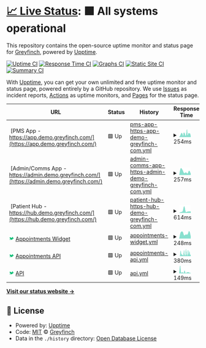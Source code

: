 # [📈 Live Status](https://teamgreyfinch.github.io/demo-status): <!--live status--> **🟩 All systems operational**

This repository contains the open-source uptime monitor and status page for [Greyfinch](https://greyfinch.com), powered by [Upptime](https://github.com/upptime/upptime).

[![Uptime CI](https://github.com/teamgreyfinch/demo-status/workflows/Uptime%20CI/badge.svg)](https://github.com/teamgreyfinch/demo-status/actions?query=workflow%3A%22Uptime+CI%22)
[![Response Time CI](https://github.com/teamgreyfinch/demo-status/workflows/Response%20Time%20CI/badge.svg)](https://github.com/teamgreyfinch/demo-status/actions?query=workflow%3A%22Response+Time+CI%22)
[![Graphs CI](https://github.com/teamgreyfinch/demo-status/workflows/Graphs%20CI/badge.svg)](https://github.com/teamgreyfinch/demo-status/actions?query=workflow%3A%22Graphs+CI%22)
[![Static Site CI](https://github.com/teamgreyfinch/demo-status/workflows/Static%20Site%20CI/badge.svg)](https://github.com/teamgreyfinch/demo-status/actions?query=workflow%3A%22Static+Site+CI%22)
[![Summary CI](https://github.com/teamgreyfinch/demo-status/workflows/Summary%20CI/badge.svg)](https://github.com/teamgreyfinch/demo-status/actions?query=workflow%3A%22Summary+CI%22)

With [Upptime](https://upptime.js.org), you can get your own unlimited and free uptime monitor and status page, powered entirely by a GitHub repository. We use [Issues](https://github.com/teamgreyfinch/demo-status/issues) as incident reports, [Actions](https://github.com/teamgreyfinch/demo-status/actions) as uptime monitors, and [Pages](https://teamgreyfinch.github.io/demo-status) for the status page.

<!--start: status pages-->
<!-- This summary is generated by Upptime (https://github.com/upptime/upptime) -->
<!-- Do not edit this manually, your changes will be overwritten -->
<!-- prettier-ignore -->
| URL | Status | History | Response Time | Uptime |
| --- | ------ | ------- | ------------- | ------ |
| <img alt="" src="https://favicons.githubusercontent.com/app.demo.greyfinch.com" height="13"> [PMS App - https://app.demo.greyfinch.com/](https://app.demo.greyfinch.com/) | 🟩 Up | [pms-app-https-app-demo-greyfinch-com.yml](https://github.com/teamgreyfinch/demo-status/commits/HEAD/history/pms-app-https-app-demo-greyfinch-com.yml) | <details><summary><img alt="Response time graph" src="./graphs/pms-app-https-app-demo-greyfinch-com/response-time-week.png" height="20"> 254ms</summary><br><a href="https://teamgreyfinch.github.io/demo-status/history/pms-app-https-app-demo-greyfinch-com"><img alt="Response time 256" src="https://img.shields.io/endpoint?url=https%3A%2F%2Fraw.githubusercontent.com%2Fteamgreyfinch%2Fdemo-status%2FHEAD%2Fapi%2Fpms-app-https-app-demo-greyfinch-com%2Fresponse-time.json"></a><br><a href="https://teamgreyfinch.github.io/demo-status/history/pms-app-https-app-demo-greyfinch-com"><img alt="24-hour response time 167" src="https://img.shields.io/endpoint?url=https%3A%2F%2Fraw.githubusercontent.com%2Fteamgreyfinch%2Fdemo-status%2FHEAD%2Fapi%2Fpms-app-https-app-demo-greyfinch-com%2Fresponse-time-day.json"></a><br><a href="https://teamgreyfinch.github.io/demo-status/history/pms-app-https-app-demo-greyfinch-com"><img alt="7-day response time 254" src="https://img.shields.io/endpoint?url=https%3A%2F%2Fraw.githubusercontent.com%2Fteamgreyfinch%2Fdemo-status%2FHEAD%2Fapi%2Fpms-app-https-app-demo-greyfinch-com%2Fresponse-time-week.json"></a><br><a href="https://teamgreyfinch.github.io/demo-status/history/pms-app-https-app-demo-greyfinch-com"><img alt="30-day response time 255" src="https://img.shields.io/endpoint?url=https%3A%2F%2Fraw.githubusercontent.com%2Fteamgreyfinch%2Fdemo-status%2FHEAD%2Fapi%2Fpms-app-https-app-demo-greyfinch-com%2Fresponse-time-month.json"></a><br><a href="https://teamgreyfinch.github.io/demo-status/history/pms-app-https-app-demo-greyfinch-com"><img alt="1-year response time 256" src="https://img.shields.io/endpoint?url=https%3A%2F%2Fraw.githubusercontent.com%2Fteamgreyfinch%2Fdemo-status%2FHEAD%2Fapi%2Fpms-app-https-app-demo-greyfinch-com%2Fresponse-time-year.json"></a></details> | <details><summary><a href="https://teamgreyfinch.github.io/demo-status/history/pms-app-https-app-demo-greyfinch-com">100.00%</a></summary><a href="https://teamgreyfinch.github.io/demo-status/history/pms-app-https-app-demo-greyfinch-com"><img alt="All-time uptime 99.81%" src="https://img.shields.io/endpoint?url=https%3A%2F%2Fraw.githubusercontent.com%2Fteamgreyfinch%2Fdemo-status%2FHEAD%2Fapi%2Fpms-app-https-app-demo-greyfinch-com%2Fuptime.json"></a><br><a href="https://teamgreyfinch.github.io/demo-status/history/pms-app-https-app-demo-greyfinch-com"><img alt="24-hour uptime 100.00%" src="https://img.shields.io/endpoint?url=https%3A%2F%2Fraw.githubusercontent.com%2Fteamgreyfinch%2Fdemo-status%2FHEAD%2Fapi%2Fpms-app-https-app-demo-greyfinch-com%2Fuptime-day.json"></a><br><a href="https://teamgreyfinch.github.io/demo-status/history/pms-app-https-app-demo-greyfinch-com"><img alt="7-day uptime 100.00%" src="https://img.shields.io/endpoint?url=https%3A%2F%2Fraw.githubusercontent.com%2Fteamgreyfinch%2Fdemo-status%2FHEAD%2Fapi%2Fpms-app-https-app-demo-greyfinch-com%2Fuptime-week.json"></a><br><a href="https://teamgreyfinch.github.io/demo-status/history/pms-app-https-app-demo-greyfinch-com"><img alt="30-day uptime 99.88%" src="https://img.shields.io/endpoint?url=https%3A%2F%2Fraw.githubusercontent.com%2Fteamgreyfinch%2Fdemo-status%2FHEAD%2Fapi%2Fpms-app-https-app-demo-greyfinch-com%2Fuptime-month.json"></a><br><a href="https://teamgreyfinch.github.io/demo-status/history/pms-app-https-app-demo-greyfinch-com"><img alt="1-year uptime 99.81%" src="https://img.shields.io/endpoint?url=https%3A%2F%2Fraw.githubusercontent.com%2Fteamgreyfinch%2Fdemo-status%2FHEAD%2Fapi%2Fpms-app-https-app-demo-greyfinch-com%2Fuptime-year.json"></a></details>
| <img alt="" src="https://favicons.githubusercontent.com/admin.demo.greyfinch.com" height="13"> [Admin/Comms App - https://admin.demo.greyfinch.com/](https://admin.demo.greyfinch.com/) | 🟩 Up | [admin-comms-app-https-admin-demo-greyfinch-com.yml](https://github.com/teamgreyfinch/demo-status/commits/HEAD/history/admin-comms-app-https-admin-demo-greyfinch-com.yml) | <details><summary><img alt="Response time graph" src="./graphs/admin-comms-app-https-admin-demo-greyfinch-com/response-time-week.png" height="20"> 257ms</summary><br><a href="https://teamgreyfinch.github.io/demo-status/history/admin-comms-app-https-admin-demo-greyfinch-com"><img alt="Response time 338" src="https://img.shields.io/endpoint?url=https%3A%2F%2Fraw.githubusercontent.com%2Fteamgreyfinch%2Fdemo-status%2FHEAD%2Fapi%2Fadmin-comms-app-https-admin-demo-greyfinch-com%2Fresponse-time.json"></a><br><a href="https://teamgreyfinch.github.io/demo-status/history/admin-comms-app-https-admin-demo-greyfinch-com"><img alt="24-hour response time 134" src="https://img.shields.io/endpoint?url=https%3A%2F%2Fraw.githubusercontent.com%2Fteamgreyfinch%2Fdemo-status%2FHEAD%2Fapi%2Fadmin-comms-app-https-admin-demo-greyfinch-com%2Fresponse-time-day.json"></a><br><a href="https://teamgreyfinch.github.io/demo-status/history/admin-comms-app-https-admin-demo-greyfinch-com"><img alt="7-day response time 257" src="https://img.shields.io/endpoint?url=https%3A%2F%2Fraw.githubusercontent.com%2Fteamgreyfinch%2Fdemo-status%2FHEAD%2Fapi%2Fadmin-comms-app-https-admin-demo-greyfinch-com%2Fresponse-time-week.json"></a><br><a href="https://teamgreyfinch.github.io/demo-status/history/admin-comms-app-https-admin-demo-greyfinch-com"><img alt="30-day response time 427" src="https://img.shields.io/endpoint?url=https%3A%2F%2Fraw.githubusercontent.com%2Fteamgreyfinch%2Fdemo-status%2FHEAD%2Fapi%2Fadmin-comms-app-https-admin-demo-greyfinch-com%2Fresponse-time-month.json"></a><br><a href="https://teamgreyfinch.github.io/demo-status/history/admin-comms-app-https-admin-demo-greyfinch-com"><img alt="1-year response time 338" src="https://img.shields.io/endpoint?url=https%3A%2F%2Fraw.githubusercontent.com%2Fteamgreyfinch%2Fdemo-status%2FHEAD%2Fapi%2Fadmin-comms-app-https-admin-demo-greyfinch-com%2Fresponse-time-year.json"></a></details> | <details><summary><a href="https://teamgreyfinch.github.io/demo-status/history/admin-comms-app-https-admin-demo-greyfinch-com">100.00%</a></summary><a href="https://teamgreyfinch.github.io/demo-status/history/admin-comms-app-https-admin-demo-greyfinch-com"><img alt="All-time uptime 99.99%" src="https://img.shields.io/endpoint?url=https%3A%2F%2Fraw.githubusercontent.com%2Fteamgreyfinch%2Fdemo-status%2FHEAD%2Fapi%2Fadmin-comms-app-https-admin-demo-greyfinch-com%2Fuptime.json"></a><br><a href="https://teamgreyfinch.github.io/demo-status/history/admin-comms-app-https-admin-demo-greyfinch-com"><img alt="24-hour uptime 100.00%" src="https://img.shields.io/endpoint?url=https%3A%2F%2Fraw.githubusercontent.com%2Fteamgreyfinch%2Fdemo-status%2FHEAD%2Fapi%2Fadmin-comms-app-https-admin-demo-greyfinch-com%2Fuptime-day.json"></a><br><a href="https://teamgreyfinch.github.io/demo-status/history/admin-comms-app-https-admin-demo-greyfinch-com"><img alt="7-day uptime 100.00%" src="https://img.shields.io/endpoint?url=https%3A%2F%2Fraw.githubusercontent.com%2Fteamgreyfinch%2Fdemo-status%2FHEAD%2Fapi%2Fadmin-comms-app-https-admin-demo-greyfinch-com%2Fuptime-week.json"></a><br><a href="https://teamgreyfinch.github.io/demo-status/history/admin-comms-app-https-admin-demo-greyfinch-com"><img alt="30-day uptime 100.00%" src="https://img.shields.io/endpoint?url=https%3A%2F%2Fraw.githubusercontent.com%2Fteamgreyfinch%2Fdemo-status%2FHEAD%2Fapi%2Fadmin-comms-app-https-admin-demo-greyfinch-com%2Fuptime-month.json"></a><br><a href="https://teamgreyfinch.github.io/demo-status/history/admin-comms-app-https-admin-demo-greyfinch-com"><img alt="1-year uptime 99.99%" src="https://img.shields.io/endpoint?url=https%3A%2F%2Fraw.githubusercontent.com%2Fteamgreyfinch%2Fdemo-status%2FHEAD%2Fapi%2Fadmin-comms-app-https-admin-demo-greyfinch-com%2Fuptime-year.json"></a></details>
| <img alt="" src="https://favicons.githubusercontent.com/hub.demo.greyfinch.com" height="13"> [Patient Hub - https://hub.demo.greyfinch.com/](https://hub.demo.greyfinch.com/) | 🟩 Up | [patient-hub-https-hub-demo-greyfinch-com.yml](https://github.com/teamgreyfinch/demo-status/commits/HEAD/history/patient-hub-https-hub-demo-greyfinch-com.yml) | <details><summary><img alt="Response time graph" src="./graphs/patient-hub-https-hub-demo-greyfinch-com/response-time-week.png" height="20"> 614ms</summary><br><a href="https://teamgreyfinch.github.io/demo-status/history/patient-hub-https-hub-demo-greyfinch-com"><img alt="Response time 428" src="https://img.shields.io/endpoint?url=https%3A%2F%2Fraw.githubusercontent.com%2Fteamgreyfinch%2Fdemo-status%2FHEAD%2Fapi%2Fpatient-hub-https-hub-demo-greyfinch-com%2Fresponse-time.json"></a><br><a href="https://teamgreyfinch.github.io/demo-status/history/patient-hub-https-hub-demo-greyfinch-com"><img alt="24-hour response time 125" src="https://img.shields.io/endpoint?url=https%3A%2F%2Fraw.githubusercontent.com%2Fteamgreyfinch%2Fdemo-status%2FHEAD%2Fapi%2Fpatient-hub-https-hub-demo-greyfinch-com%2Fresponse-time-day.json"></a><br><a href="https://teamgreyfinch.github.io/demo-status/history/patient-hub-https-hub-demo-greyfinch-com"><img alt="7-day response time 614" src="https://img.shields.io/endpoint?url=https%3A%2F%2Fraw.githubusercontent.com%2Fteamgreyfinch%2Fdemo-status%2FHEAD%2Fapi%2Fpatient-hub-https-hub-demo-greyfinch-com%2Fresponse-time-week.json"></a><br><a href="https://teamgreyfinch.github.io/demo-status/history/patient-hub-https-hub-demo-greyfinch-com"><img alt="30-day response time 781" src="https://img.shields.io/endpoint?url=https%3A%2F%2Fraw.githubusercontent.com%2Fteamgreyfinch%2Fdemo-status%2FHEAD%2Fapi%2Fpatient-hub-https-hub-demo-greyfinch-com%2Fresponse-time-month.json"></a><br><a href="https://teamgreyfinch.github.io/demo-status/history/patient-hub-https-hub-demo-greyfinch-com"><img alt="1-year response time 428" src="https://img.shields.io/endpoint?url=https%3A%2F%2Fraw.githubusercontent.com%2Fteamgreyfinch%2Fdemo-status%2FHEAD%2Fapi%2Fpatient-hub-https-hub-demo-greyfinch-com%2Fresponse-time-year.json"></a></details> | <details><summary><a href="https://teamgreyfinch.github.io/demo-status/history/patient-hub-https-hub-demo-greyfinch-com">100.00%</a></summary><a href="https://teamgreyfinch.github.io/demo-status/history/patient-hub-https-hub-demo-greyfinch-com"><img alt="All-time uptime 100.00%" src="https://img.shields.io/endpoint?url=https%3A%2F%2Fraw.githubusercontent.com%2Fteamgreyfinch%2Fdemo-status%2FHEAD%2Fapi%2Fpatient-hub-https-hub-demo-greyfinch-com%2Fuptime.json"></a><br><a href="https://teamgreyfinch.github.io/demo-status/history/patient-hub-https-hub-demo-greyfinch-com"><img alt="24-hour uptime 100.00%" src="https://img.shields.io/endpoint?url=https%3A%2F%2Fraw.githubusercontent.com%2Fteamgreyfinch%2Fdemo-status%2FHEAD%2Fapi%2Fpatient-hub-https-hub-demo-greyfinch-com%2Fuptime-day.json"></a><br><a href="https://teamgreyfinch.github.io/demo-status/history/patient-hub-https-hub-demo-greyfinch-com"><img alt="7-day uptime 100.00%" src="https://img.shields.io/endpoint?url=https%3A%2F%2Fraw.githubusercontent.com%2Fteamgreyfinch%2Fdemo-status%2FHEAD%2Fapi%2Fpatient-hub-https-hub-demo-greyfinch-com%2Fuptime-week.json"></a><br><a href="https://teamgreyfinch.github.io/demo-status/history/patient-hub-https-hub-demo-greyfinch-com"><img alt="30-day uptime 100.00%" src="https://img.shields.io/endpoint?url=https%3A%2F%2Fraw.githubusercontent.com%2Fteamgreyfinch%2Fdemo-status%2FHEAD%2Fapi%2Fpatient-hub-https-hub-demo-greyfinch-com%2Fuptime-month.json"></a><br><a href="https://teamgreyfinch.github.io/demo-status/history/patient-hub-https-hub-demo-greyfinch-com"><img alt="1-year uptime 100.00%" src="https://img.shields.io/endpoint?url=https%3A%2F%2Fraw.githubusercontent.com%2Fteamgreyfinch%2Fdemo-status%2FHEAD%2Fapi%2Fpatient-hub-https-hub-demo-greyfinch-com%2Fuptime-year.json"></a></details>
| <img alt="" src="https://raw.githubusercontent.com/teamgreyfinch/public-status/master/assets/cropped-favgreen-01-1-192x192.png" height="13"> [Appointments Widget](https://appointments.demo.greyfinch.com/?division=123456) | 🟩 Up | [appointments-widget.yml](https://github.com/teamgreyfinch/demo-status/commits/HEAD/history/appointments-widget.yml) | <details><summary><img alt="Response time graph" src="./graphs/appointments-widget/response-time-week.png" height="20"> 248ms</summary><br><a href="https://teamgreyfinch.github.io/demo-status/history/appointments-widget"><img alt="Response time 342" src="https://img.shields.io/endpoint?url=https%3A%2F%2Fraw.githubusercontent.com%2Fteamgreyfinch%2Fdemo-status%2FHEAD%2Fapi%2Fappointments-widget%2Fresponse-time.json"></a><br><a href="https://teamgreyfinch.github.io/demo-status/history/appointments-widget"><img alt="24-hour response time 118" src="https://img.shields.io/endpoint?url=https%3A%2F%2Fraw.githubusercontent.com%2Fteamgreyfinch%2Fdemo-status%2FHEAD%2Fapi%2Fappointments-widget%2Fresponse-time-day.json"></a><br><a href="https://teamgreyfinch.github.io/demo-status/history/appointments-widget"><img alt="7-day response time 248" src="https://img.shields.io/endpoint?url=https%3A%2F%2Fraw.githubusercontent.com%2Fteamgreyfinch%2Fdemo-status%2FHEAD%2Fapi%2Fappointments-widget%2Fresponse-time-week.json"></a><br><a href="https://teamgreyfinch.github.io/demo-status/history/appointments-widget"><img alt="30-day response time 369" src="https://img.shields.io/endpoint?url=https%3A%2F%2Fraw.githubusercontent.com%2Fteamgreyfinch%2Fdemo-status%2FHEAD%2Fapi%2Fappointments-widget%2Fresponse-time-month.json"></a><br><a href="https://teamgreyfinch.github.io/demo-status/history/appointments-widget"><img alt="1-year response time 342" src="https://img.shields.io/endpoint?url=https%3A%2F%2Fraw.githubusercontent.com%2Fteamgreyfinch%2Fdemo-status%2FHEAD%2Fapi%2Fappointments-widget%2Fresponse-time-year.json"></a></details> | <details><summary><a href="https://teamgreyfinch.github.io/demo-status/history/appointments-widget">100.00%</a></summary><a href="https://teamgreyfinch.github.io/demo-status/history/appointments-widget"><img alt="All-time uptime 100.00%" src="https://img.shields.io/endpoint?url=https%3A%2F%2Fraw.githubusercontent.com%2Fteamgreyfinch%2Fdemo-status%2FHEAD%2Fapi%2Fappointments-widget%2Fuptime.json"></a><br><a href="https://teamgreyfinch.github.io/demo-status/history/appointments-widget"><img alt="24-hour uptime 100.00%" src="https://img.shields.io/endpoint?url=https%3A%2F%2Fraw.githubusercontent.com%2Fteamgreyfinch%2Fdemo-status%2FHEAD%2Fapi%2Fappointments-widget%2Fuptime-day.json"></a><br><a href="https://teamgreyfinch.github.io/demo-status/history/appointments-widget"><img alt="7-day uptime 100.00%" src="https://img.shields.io/endpoint?url=https%3A%2F%2Fraw.githubusercontent.com%2Fteamgreyfinch%2Fdemo-status%2FHEAD%2Fapi%2Fappointments-widget%2Fuptime-week.json"></a><br><a href="https://teamgreyfinch.github.io/demo-status/history/appointments-widget"><img alt="30-day uptime 100.00%" src="https://img.shields.io/endpoint?url=https%3A%2F%2Fraw.githubusercontent.com%2Fteamgreyfinch%2Fdemo-status%2FHEAD%2Fapi%2Fappointments-widget%2Fuptime-month.json"></a><br><a href="https://teamgreyfinch.github.io/demo-status/history/appointments-widget"><img alt="1-year uptime 100.00%" src="https://img.shields.io/endpoint?url=https%3A%2F%2Fraw.githubusercontent.com%2Fteamgreyfinch%2Fdemo-status%2FHEAD%2Fapi%2Fappointments-widget%2Fuptime-year.json"></a></details>
| <img alt="" src="https://raw.githubusercontent.com/teamgreyfinch/public-status/master/assets/cropped-favgreen-01-1-192x192.png" height="13"> [Appointments API](https://app.demo.greyfinch.com/rest/v1/public/divisions/123456/locations) | 🟩 Up | [appointments-api.yml](https://github.com/teamgreyfinch/demo-status/commits/HEAD/history/appointments-api.yml) | <details><summary><img alt="Response time graph" src="./graphs/appointments-api/response-time-week.png" height="20"> 380ms</summary><br><a href="https://teamgreyfinch.github.io/demo-status/history/appointments-api"><img alt="Response time 366" src="https://img.shields.io/endpoint?url=https%3A%2F%2Fraw.githubusercontent.com%2Fteamgreyfinch%2Fdemo-status%2FHEAD%2Fapi%2Fappointments-api%2Fresponse-time.json"></a><br><a href="https://teamgreyfinch.github.io/demo-status/history/appointments-api"><img alt="24-hour response time 387" src="https://img.shields.io/endpoint?url=https%3A%2F%2Fraw.githubusercontent.com%2Fteamgreyfinch%2Fdemo-status%2FHEAD%2Fapi%2Fappointments-api%2Fresponse-time-day.json"></a><br><a href="https://teamgreyfinch.github.io/demo-status/history/appointments-api"><img alt="7-day response time 380" src="https://img.shields.io/endpoint?url=https%3A%2F%2Fraw.githubusercontent.com%2Fteamgreyfinch%2Fdemo-status%2FHEAD%2Fapi%2Fappointments-api%2Fresponse-time-week.json"></a><br><a href="https://teamgreyfinch.github.io/demo-status/history/appointments-api"><img alt="30-day response time 383" src="https://img.shields.io/endpoint?url=https%3A%2F%2Fraw.githubusercontent.com%2Fteamgreyfinch%2Fdemo-status%2FHEAD%2Fapi%2Fappointments-api%2Fresponse-time-month.json"></a><br><a href="https://teamgreyfinch.github.io/demo-status/history/appointments-api"><img alt="1-year response time 366" src="https://img.shields.io/endpoint?url=https%3A%2F%2Fraw.githubusercontent.com%2Fteamgreyfinch%2Fdemo-status%2FHEAD%2Fapi%2Fappointments-api%2Fresponse-time-year.json"></a></details> | <details><summary><a href="https://teamgreyfinch.github.io/demo-status/history/appointments-api">99.89%</a></summary><a href="https://teamgreyfinch.github.io/demo-status/history/appointments-api"><img alt="All-time uptime 99.93%" src="https://img.shields.io/endpoint?url=https%3A%2F%2Fraw.githubusercontent.com%2Fteamgreyfinch%2Fdemo-status%2FHEAD%2Fapi%2Fappointments-api%2Fuptime.json"></a><br><a href="https://teamgreyfinch.github.io/demo-status/history/appointments-api"><img alt="24-hour uptime 100.00%" src="https://img.shields.io/endpoint?url=https%3A%2F%2Fraw.githubusercontent.com%2Fteamgreyfinch%2Fdemo-status%2FHEAD%2Fapi%2Fappointments-api%2Fuptime-day.json"></a><br><a href="https://teamgreyfinch.github.io/demo-status/history/appointments-api"><img alt="7-day uptime 99.89%" src="https://img.shields.io/endpoint?url=https%3A%2F%2Fraw.githubusercontent.com%2Fteamgreyfinch%2Fdemo-status%2FHEAD%2Fapi%2Fappointments-api%2Fuptime-week.json"></a><br><a href="https://teamgreyfinch.github.io/demo-status/history/appointments-api"><img alt="30-day uptime 99.85%" src="https://img.shields.io/endpoint?url=https%3A%2F%2Fraw.githubusercontent.com%2Fteamgreyfinch%2Fdemo-status%2FHEAD%2Fapi%2Fappointments-api%2Fuptime-month.json"></a><br><a href="https://teamgreyfinch.github.io/demo-status/history/appointments-api"><img alt="1-year uptime 99.93%" src="https://img.shields.io/endpoint?url=https%3A%2F%2Fraw.githubusercontent.com%2Fteamgreyfinch%2Fdemo-status%2FHEAD%2Fapi%2Fappointments-api%2Fuptime-year.json"></a></details>
| <img alt="" src="https://raw.githubusercontent.com/teamgreyfinch/public-status/master/assets/cropped-favgreen-01-1-192x192.png" height="13"> [API](https://api.demo.greyfinch.com/healthz) | 🟩 Up | [api.yml](https://github.com/teamgreyfinch/demo-status/commits/HEAD/history/api.yml) | <details><summary><img alt="Response time graph" src="./graphs/api/response-time-week.png" height="20"> 149ms</summary><br><a href="https://teamgreyfinch.github.io/demo-status/history/api"><img alt="Response time 184" src="https://img.shields.io/endpoint?url=https%3A%2F%2Fraw.githubusercontent.com%2Fteamgreyfinch%2Fdemo-status%2FHEAD%2Fapi%2Fapi%2Fresponse-time.json"></a><br><a href="https://teamgreyfinch.github.io/demo-status/history/api"><img alt="24-hour response time 36" src="https://img.shields.io/endpoint?url=https%3A%2F%2Fraw.githubusercontent.com%2Fteamgreyfinch%2Fdemo-status%2FHEAD%2Fapi%2Fapi%2Fresponse-time-day.json"></a><br><a href="https://teamgreyfinch.github.io/demo-status/history/api"><img alt="7-day response time 149" src="https://img.shields.io/endpoint?url=https%3A%2F%2Fraw.githubusercontent.com%2Fteamgreyfinch%2Fdemo-status%2FHEAD%2Fapi%2Fapi%2Fresponse-time-week.json"></a><br><a href="https://teamgreyfinch.github.io/demo-status/history/api"><img alt="30-day response time 189" src="https://img.shields.io/endpoint?url=https%3A%2F%2Fraw.githubusercontent.com%2Fteamgreyfinch%2Fdemo-status%2FHEAD%2Fapi%2Fapi%2Fresponse-time-month.json"></a><br><a href="https://teamgreyfinch.github.io/demo-status/history/api"><img alt="1-year response time 184" src="https://img.shields.io/endpoint?url=https%3A%2F%2Fraw.githubusercontent.com%2Fteamgreyfinch%2Fdemo-status%2FHEAD%2Fapi%2Fapi%2Fresponse-time-year.json"></a></details> | <details><summary><a href="https://teamgreyfinch.github.io/demo-status/history/api">99.89%</a></summary><a href="https://teamgreyfinch.github.io/demo-status/history/api"><img alt="All-time uptime 99.25%" src="https://img.shields.io/endpoint?url=https%3A%2F%2Fraw.githubusercontent.com%2Fteamgreyfinch%2Fdemo-status%2FHEAD%2Fapi%2Fapi%2Fuptime.json"></a><br><a href="https://teamgreyfinch.github.io/demo-status/history/api"><img alt="24-hour uptime 100.00%" src="https://img.shields.io/endpoint?url=https%3A%2F%2Fraw.githubusercontent.com%2Fteamgreyfinch%2Fdemo-status%2FHEAD%2Fapi%2Fapi%2Fuptime-day.json"></a><br><a href="https://teamgreyfinch.github.io/demo-status/history/api"><img alt="7-day uptime 99.89%" src="https://img.shields.io/endpoint?url=https%3A%2F%2Fraw.githubusercontent.com%2Fteamgreyfinch%2Fdemo-status%2FHEAD%2Fapi%2Fapi%2Fuptime-week.json"></a><br><a href="https://teamgreyfinch.github.io/demo-status/history/api"><img alt="30-day uptime 99.87%" src="https://img.shields.io/endpoint?url=https%3A%2F%2Fraw.githubusercontent.com%2Fteamgreyfinch%2Fdemo-status%2FHEAD%2Fapi%2Fapi%2Fuptime-month.json"></a><br><a href="https://teamgreyfinch.github.io/demo-status/history/api"><img alt="1-year uptime 99.25%" src="https://img.shields.io/endpoint?url=https%3A%2F%2Fraw.githubusercontent.com%2Fteamgreyfinch%2Fdemo-status%2FHEAD%2Fapi%2Fapi%2Fuptime-year.json"></a></details>

<!--end: status pages-->

[**Visit our status website →**](https://teamgreyfinch.github.io/demo-status)

## 📄 License

- Powered by: [Upptime](https://github.com/upptime/upptime)
- Code: [MIT](./LICENSE) © [Greyfinch](https://greyfinch.com)
- Data in the `./history` directory: [Open Database License](https://opendatacommons.org/licenses/odbl/1-0/)
